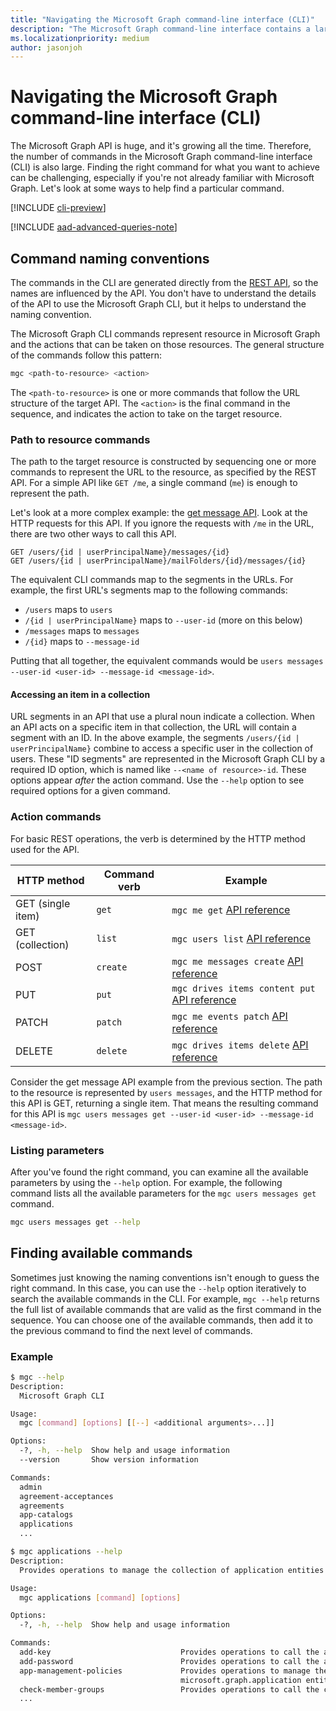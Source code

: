 ```yaml
---
title: "Navigating the Microsoft Graph command-line interface (CLI)"
description: "The Microsoft Graph command-line interface contains a large number of commands. Learn how to find the right command for what you want to achieve."
ms.localizationpriority: medium
author: jasonjoh
---
```


# Navigating the Microsoft Graph command-line interface (CLI)

The Microsoft Graph API is huge, and it's growing all the time. Therefore, the number of commands in the Microsoft Graph command-line interface (CLI) is also large. Finding the right command for what you want to achieve can be challenging, especially if you're not already familiar with Microsoft Graph. Let's look at some ways to help find a particular command.

[!INCLUDE [cli-preview](../../includes/cli-preview.md)]

[!INCLUDE [aad-advanced-queries-note](../../includes/aad-advanced-queries-note.md)]

## Command naming conventions

The commands in the CLI are generated directly from the [REST API](/graph/api/overview?view=graph-rest-1.0&preserve-view=true), so the names are influenced by the API. You don't have to understand the details of the API to use the Microsoft Graph CLI, but it helps to understand the naming convention.

The Microsoft Graph CLI commands represent resource in Microsoft Graph and the actions that can be taken on those resources. The general structure of the commands follow this pattern:

```bash
mgc <path-to-resource> <action>
```

The `<path-to-resource>` is one or more commands that follow the URL structure of the target API. The `<action>` is the final command in the sequence, and indicates the action to take on the target resource.

### Path to resource commands

The path to the target resource is constructed by sequencing one or more commands to represent the URL to the resource, as specified by the REST API. For a simple API like `GET /me`, a single command (`me`) is enough to represent the path.

Let's look at a more complex example: the [get message API](/graph/api/message-get?view=graph-rest-1.0&preserve-view=true). Look at the HTTP requests for this API. If you ignore the requests with `/me` in the URL, there are two other ways to call this API.

```http
GET /users/{id | userPrincipalName}/messages/{id}
GET /users/{id | userPrincipalName}/mailFolders/{id}/messages/{id}
```

The equivalent CLI commands map to the segments in the URLs. For example, the first URL's segments map to the following commands:

- `/users` maps to `users`
- `/{id | userPrincipalName}` maps to `--user-id` (more on this below)
- `/messages` maps to `messages`
- `/{id}` maps to `--message-id`

Putting that all together, the equivalent commands would be `users messages --user-id <user-id> --message-id <message-id>`.

#### Accessing an item in a collection

URL segments in an API that use a plural noun indicate a collection. When an API acts on a specific item in that collection, the URL will contain a segment with an ID. In the above example, the segments `/users/{id | userPrincipalName}` combine to access a specific user in the collection of users. These "ID segments" are represented in the Microsoft Graph CLI by a required ID option, which is named like `--<name of resource>-id`. These options appear *after* the action command. Use the `--help` option to see required options for a given command.

### Action commands

For basic REST operations, the verb is determined by the HTTP method used for the API.

| HTTP method       | Command verb | Example |
|-------------------|--------------|---|
| GET (single item) | `get`        | `mgc me get` [API reference](/graph/api/user-get?view=graph-rest-1.0&preserve-view=true) |
| GET (collection)  | `list`       | `mgc users list` [API reference](/graph/api/user-list?view=graph-rest-1.0&preserve-view=true) |
| POST              | `create`     | `mgc me messages create` [API reference](/graph/api/user-post-messages?view=graph-rest-1.0&preserve-view=true) |
| PUT               | `put`        | `mgc drives items content put` [API reference](/graph/api/driveitem-put-content?view=graph-rest-1.0&preserve-view=true) |
| PATCH             | `patch`      | `mgc me events patch` [API reference](/graph/api/event-update?view=graph-rest-1.0&preserve-view=true) |
| DELETE            | `delete`     | `mgc drives items delete` [API reference](/graph/api/driveitem-delete?view=graph-rest-1.0&preserve-view=true) |

Consider the get message API example from the previous section. The path to the resource is represented by `users messages`, and the HTTP method for this API is GET, returning a single item. That means the resulting command for this API is `mgc users messages get --user-id <user-id> --message-id <message-id>`.

### Listing parameters

After you've found the right command, you can examine all the available parameters by using the `--help` option. For example, the following command lists all the available parameters for the `mgc users messages get` command.

```bash
mgc users messages get --help
```

## Finding available commands

Sometimes just knowing the naming conventions isn't enough to guess the right command. In this case, you can use the `--help` option iteratively to search the available commands in the CLI. For example, `mgc --help` returns the full list of available commands that are valid as the first command in the sequence. You can choose one of the available commands, then add it to the previous command to find the next level of commands.

### Example

```bash
$ mgc --help
Description:
  Microsoft Graph CLI

Usage:
  mgc [command] [options] [[--] <additional arguments>...]]

Options:
  -?, -h, --help  Show help and usage information
  --version       Show version information

Commands:
  admin
  agreement-acceptances
  agreements
  app-catalogs
  applications
  ...

$ mgc applications --help
Description:
  Provides operations to manage the collection of application entities.

Usage:
  mgc applications [command] [options]

Options:
  -?, -h, --help  Show help and usage information

Commands:
  add-key                             Provides operations to call the addKey method.
  add-password                        Provides operations to call the addPassword method.
  app-management-policies             Provides operations to manage the appManagementPolicies property of the
                                      microsoft.graph.application entity.
  check-member-groups                 Provides operations to call the checkMemberGroups method.
  ...
```
